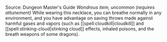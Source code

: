 Source: Dungeon Master's Guide
*Wondrous item, uncommon (requires attunement)*
While wearing this necklace, you can breathe normally in any environment, and you have advantage on saving throws made against harmful gases and vapors (such as [[spell:cloudkill|cloudkill]] and [[spell:stinking-cloud|stinking cloud]] effects, inhaled poisons, and the breath weapons of some dragons).